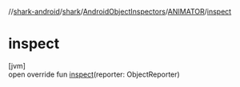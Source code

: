 //[shark-android](../../../../index.md)/[shark](../../index.md)/[AndroidObjectInspectors](../index.md)/[ANIMATOR](index.md)/[inspect](inspect.md)

# inspect

[jvm]\
open override fun [inspect](inspect.md)(reporter: ObjectReporter)
